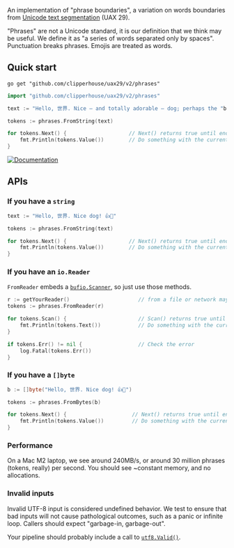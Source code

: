 An implementation of "phrase boundaries", a variation on words boundaries from [Unicode text segmentation](https://unicode.org/reports/tr29/#Word_Boundaries) (UAX 29).

"Phrases" are not a Unicode standard, it is our definition that we think may be useful. We define it as "a series of words separated only by spaces". Punctuation breaks phrases. Emojis are treated as words.

## Quick start

```
go get "github.com/clipperhouse/uax29/v2/phrases"
```

```go
import "github.com/clipperhouse/uax29/v2/phrases"

text := "Hello, 世界. Nice — and totally adorable — dog; perhaps the "best one"! 🏆 🐶"

tokens := phrases.FromString(text)

for tokens.Next() {                    // Next() returns true until end of data
	fmt.Println(tokens.Value())        // Do something with the current phrase
}
```

[![Documentation](https://pkg.go.dev/badge/github.com/clipperhouse/uax29/v2/phrases.svg)](https://pkg.go.dev/github.com/clipperhouse/uax29/v2/phrases)

## APIs

### If you have a `string`

```go
text := "Hello, 世界. Nice dog! 👍🐶"

tokens := phrases.FromString(text)

for tokens.Next() {                    // Next() returns true until end of data
	fmt.Println(tokens.Value())        // Do something with the current phrase
}
```

### If you have an `io.Reader`

`FromReader` embeds a [`bufio.Scanner`](https://pkg.go.dev/bufio#Scanner), so just use those methods.

```go
r := getYourReader()                      // from a file or network maybe
tokens := phrases.FromReader(r)

for tokens.Scan() {                       // Scan() returns true until error or EOF
	fmt.Println(tokens.Text())            // Do something with the current phrase
}

if tokens.Err() != nil {                  // Check the error
	log.Fatal(tokens.Err())
}
```

### If you have a `[]byte`

```go
b := []byte("Hello, 世界. Nice dog! 👍🐶")

tokens := phrases.FromBytes(b)

for tokens.Next() {                     // Next() returns true until end of data
	fmt.Println(tokens.Value())         // Do something with the current phrase
}
```

### Performance

On a Mac M2 laptop, we see around 240MB/s, or around 30 million phrases (tokens, really) per second. You should see ~constant memory, and no allocations.

### Invalid inputs

Invalid UTF-8 input is considered undefined behavior. We test to ensure that bad inputs will not cause pathological outcomes, such as a panic or infinite loop. Callers should expect "garbage-in, garbage-out".

Your pipeline should probably include a call to [`utf8.Valid()`](https://pkg.go.dev/unicode/utf8#Valid).
